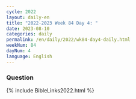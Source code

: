 ```yaml
---
cycle: 2022
layout: daily-en
title: "2022-2023 Week 84 Day 4: "
date: 2023-08-10
categories: daily
permalink: /en/daily/2022/wk84-day4-daily.html
weekNum: 84
dayNum: 4
language: English
---
```


### Question     

{% include BibleLinks2022.html %}
